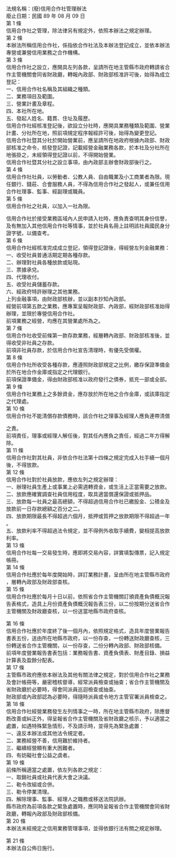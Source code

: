 法規名稱：(廢)信用合作社管理辦法  
廢止日期：民國 89 年 08 月 09 日  
第 1 條  
信用合作社之管理，除法律另有規定外，依照本辦法之規定辦理。  
第 2 條  
本辦法所稱信用合作社，係指依合作社法及本辦法登記成立，並依本辦法  
專營或兼營信用業務之合作機構。  
第 3 條  
信用合作社之設立，應開具左列各款，呈請所在地主管縣市政府轉請省合  
作主管機關會同省財政廳，轉報內政部、財政部核准許可後，始得為成立  
登記：  
一、信用合作社名稱及其組織之種類。  
二、業務項目及範圍。  
三、營業計畫及章程。  
四、本社所在地。  
五、發起人姓名、籍貫、住址及履歷。  
信用合作社經核准登記後，欲設立分社時，應開具業務種類及範圍、營業  
計畫、分社所在地，照前項規定程序報經許可後，始得為變更登記。  
信用合作社暨其分社於開始營業前，應呈請所在地政府根據內政部、財政  
部核准之命令，核發登記證，記載經營金融業務各款，於本社及分社所在  
地張掛之，未經領得登記證以前，不得開始營業。  
信用合作社暨其分社之設立事項，由內政部主辦會財政部後行之。  
第 4 條  
信用合作社社員，以勞動者、公教人員、自由職業及小工商業者為限。現  
任銀行、錢莊、合會服務人員，不得為信用合作社之發起人，或兼任信用  
合作社理事、監事、經副理或職員。  
第 5 條  
信用合作社之社員，以加入一社為限。  


信用合作社於接受業務區域內人民申請入社時，應負責查明其身份信譽，  
及有無加入其他信用合作社等情事，並於社員名冊上註明該社員國民身分  
證字號，以備查考。  
第 6 條  
信用合作社經核准完成成立登記，領得登記證後，得經營左列金融業務：  
一、收受社員普通活期定期各種存款。  
二、辦理對社員各種放款或貼現。  
三、票據承兌。  
四、代理收付。  
五、收受社員儲蓄存款。  
六、經政府特許辦理之其他業務。  
上列金融事項，由財政部核辦，並以副本抄知內政部。  
經營前項第五款之業務，應專案呈報財政部、內政部，經財政部核准始得  
辦理，並限於專營信用合作社。  
前項業務之經營，均應在其營業處所為之。  
第 7 條  
信用合作社收受前條第一款存款業務，經層轉內政部、財政部核准後，並  
得收受非社員之存款。  
前項非社員存款，於信用合作社宣告清理時，有優先受償權。  
第 8 條  
信用合作社所收受各種存款，應遵照財政部規定之比例，繳存保證準備金  
於所在地合作金庫或指定之代理銀行。  
前項保證準備金，得由財政部核准以政府發行之債券，抵充一部或全部。  
第 9 條  
信用合作社業務上之多餘資金，應存放於所在地之合作金庫，或該庫指定  
之代理處。  
第 10 條  
信用合作社不能清償存款債務時，該合作社之理事及經理人應負連帶清償  


之責。  
前項責任，理事或經理人解任後，對其任內應負之責任，經過二年方得解  
除。  
第 11 條  
信用合作社對其社員，非依合作社法第十四條之規定完成入社手續一個月  
後，不得放款。  
第 12 條  
信用合作社對於社員放款，應依左列之規定辦理：  
一、辦理社員生產上或事業上必需週轉資金，或生活上正當需要之放款。  
二、放款應確實調查社員信用程度，取具適當償還保證或抵押品。  
三、放款每一社員之最高總額，不得超過信用合作社已繳股金、公積金及  
放款前一日存款總額之百分之二。  
四、放款期限最長不得超過六個月，抵押或質押之放款期限不得超過一年  
。  
五、放款利率不得超過法令規定，並不得例外收取手續費，變相提高放款  
利率。  
第 13 條  
信用合作社每一交易發生時，應即將交易內容，詳實填製傳票，記入規定  
帳冊。  
第 14 條  
信用合作社應於每年度開始時，詳訂業務計畫，呈由所在地主管縣市政府  
，層轉內政部及財政部查核。  
第 15 條  
信用合作社應於每月十日以前，依照省合作主管機關訂頒資產負債概況報  
告表格式，造具上月份資產負債概況報告表三份，以二份按期分送省合作  
主管機關及財政廳查核，以一份送當地縣市政府查核。  


第 16 條  
信用合作社應於年度終了後一個月內，依照規定格式，造具年度營業報告  
書表五份，送由所在地縣市政府，以一份存查，一份轉送財政廳查核，三  
份轉送省合作主管機關，以一份存查，二份分轉內政部、財政部核備。  
前項年度營業報告書表包括：業務報告書、資產負債表、財產目錄、損益  
計算表及盈餘分配表。  
第 17 條  
主管縣市政府應依本辦法及其他有關法律之規定，對於信用合作社之業務  
及會計帳冊等，嚴密稽核督導，經常派員檢查或抽查；省合作主管機關及  
省財政廳於必要時，得會同派員巡迴檢查或抽查。  
財政部或內政部認為必要時，得隨時派員或令地方主管官署派員檢查之。  
第 18 條  
信用合作社經營業務發生左列情事之一時，所在地主管縣市政府，除應督  
飭改善或糾正外，得呈報省合作主管機關及省財政廳之核示，予以適當之  
處置，如遇特殊緊急情形，不及請示時，並得先為緊急處置：  
一、違反本辦法或其他法令規定者。  
二、業務經營不善，信用難於維持者。  
三、繼續經營顯有重大困難者。  
四、有妨礙社會公益之虞者。  
第 19 條  
前條所稱適當之處置，依左列各款之規定：  
一、取銷社員或社員代表大會之決議。  
二、勒令改組或合併。  
三、勒令停業清理。  
四、解除理事、監事、經理人之職務或移送法院訊辦。  
縣市政府為前項各款之緊急處置時，應同時呈報省合作主管機關會同省財  
政廳，轉報內政部及財政部核備。  
第 20 條  
本辦法未經規定之信用業務管理事項，並得依銀行法有關之規定辦理。  


第 21 條  
本辦法自公佈日施行。  


